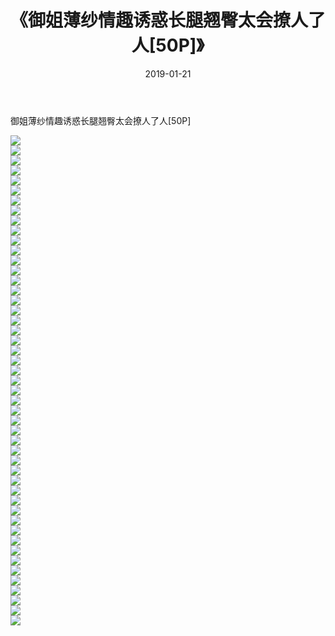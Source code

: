 ﻿---
layout: post
title:  《御姐薄纱情趣诱惑长腿翘臀太会撩人了人[50P]》
date:   2019-01-21
img: http://pic.660000.xyz/1:/性感/2019/御姐薄纱情趣诱惑长腿翘臀太会撩人了人[50P]/000.jpg
categories: [美女, 清纯, 唯美]
---

御姐薄纱情趣诱惑长腿翘臀太会撩人了人[50P]

  ![](http://pic.660000.xyz/1:/性感/2019/御姐薄纱情趣诱惑长腿翘臀太会撩人了人[50P]/001.jpg) <br> ![](http://pic.660000.xyz/1:/性感/2019/御姐薄纱情趣诱惑长腿翘臀太会撩人了人[50P]/002.jpg) <br> ![](http://pic.660000.xyz/1:/性感/2019/御姐薄纱情趣诱惑长腿翘臀太会撩人了人[50P]/003.jpg) <br> ![](http://pic.660000.xyz/1:/性感/2019/御姐薄纱情趣诱惑长腿翘臀太会撩人了人[50P]/004.jpg) <br> ![](http://pic.660000.xyz/1:/性感/2019/御姐薄纱情趣诱惑长腿翘臀太会撩人了人[50P]/005.jpg) <br> ![](http://pic.660000.xyz/1:/性感/2019/御姐薄纱情趣诱惑长腿翘臀太会撩人了人[50P]/006.jpg) <br> ![](http://pic.660000.xyz/1:/性感/2019/御姐薄纱情趣诱惑长腿翘臀太会撩人了人[50P]/007.jpg) <br> ![](http://pic.660000.xyz/1:/性感/2019/御姐薄纱情趣诱惑长腿翘臀太会撩人了人[50P]/008.jpg) <br> ![](http://pic.660000.xyz/1:/性感/2019/御姐薄纱情趣诱惑长腿翘臀太会撩人了人[50P]/009.jpg) <br> ![](http://pic.660000.xyz/1:/性感/2019/御姐薄纱情趣诱惑长腿翘臀太会撩人了人[50P]/010.jpg) <br> ![](http://pic.660000.xyz/1:/性感/2019/御姐薄纱情趣诱惑长腿翘臀太会撩人了人[50P]/011.jpg) <br> ![](http://pic.660000.xyz/1:/性感/2019/御姐薄纱情趣诱惑长腿翘臀太会撩人了人[50P]/012.jpg) <br> ![](http://pic.660000.xyz/1:/性感/2019/御姐薄纱情趣诱惑长腿翘臀太会撩人了人[50P]/013.jpg) <br> ![](http://pic.660000.xyz/1:/性感/2019/御姐薄纱情趣诱惑长腿翘臀太会撩人了人[50P]/014.jpg) <br> ![](http://pic.660000.xyz/1:/性感/2019/御姐薄纱情趣诱惑长腿翘臀太会撩人了人[50P]/015.jpg) <br> ![](http://pic.660000.xyz/1:/性感/2019/御姐薄纱情趣诱惑长腿翘臀太会撩人了人[50P]/016.jpg) <br> ![](http://pic.660000.xyz/1:/性感/2019/御姐薄纱情趣诱惑长腿翘臀太会撩人了人[50P]/017.jpg) <br> ![](http://pic.660000.xyz/1:/性感/2019/御姐薄纱情趣诱惑长腿翘臀太会撩人了人[50P]/018.jpg) <br> ![](http://pic.660000.xyz/1:/性感/2019/御姐薄纱情趣诱惑长腿翘臀太会撩人了人[50P]/019.jpg) <br> ![](http://pic.660000.xyz/1:/性感/2019/御姐薄纱情趣诱惑长腿翘臀太会撩人了人[50P]/020.jpg) <br> ![](http://pic.660000.xyz/1:/性感/2019/御姐薄纱情趣诱惑长腿翘臀太会撩人了人[50P]/021.jpg) <br> ![](http://pic.660000.xyz/1:/性感/2019/御姐薄纱情趣诱惑长腿翘臀太会撩人了人[50P]/022.jpg) <br> ![](http://pic.660000.xyz/1:/性感/2019/御姐薄纱情趣诱惑长腿翘臀太会撩人了人[50P]/023.jpg) <br> ![](http://pic.660000.xyz/1:/性感/2019/御姐薄纱情趣诱惑长腿翘臀太会撩人了人[50P]/024.jpg) <br> ![](http://pic.660000.xyz/1:/性感/2019/御姐薄纱情趣诱惑长腿翘臀太会撩人了人[50P]/025.jpg) <br> ![](http://pic.660000.xyz/1:/性感/2019/御姐薄纱情趣诱惑长腿翘臀太会撩人了人[50P]/026.jpg) <br> ![](http://pic.660000.xyz/1:/性感/2019/御姐薄纱情趣诱惑长腿翘臀太会撩人了人[50P]/027.jpg) <br> ![](http://pic.660000.xyz/1:/性感/2019/御姐薄纱情趣诱惑长腿翘臀太会撩人了人[50P]/028.jpg) <br> ![](http://pic.660000.xyz/1:/性感/2019/御姐薄纱情趣诱惑长腿翘臀太会撩人了人[50P]/029.jpg) <br> ![](http://pic.660000.xyz/1:/性感/2019/御姐薄纱情趣诱惑长腿翘臀太会撩人了人[50P]/030.jpg) <br> ![](http://pic.660000.xyz/1:/性感/2019/御姐薄纱情趣诱惑长腿翘臀太会撩人了人[50P]/031.jpg) <br> ![](http://pic.660000.xyz/1:/性感/2019/御姐薄纱情趣诱惑长腿翘臀太会撩人了人[50P]/032.jpg) <br> ![](http://pic.660000.xyz/1:/性感/2019/御姐薄纱情趣诱惑长腿翘臀太会撩人了人[50P]/033.jpg) <br> ![](http://pic.660000.xyz/1:/性感/2019/御姐薄纱情趣诱惑长腿翘臀太会撩人了人[50P]/034.jpg) <br> ![](http://pic.660000.xyz/1:/性感/2019/御姐薄纱情趣诱惑长腿翘臀太会撩人了人[50P]/035.jpg) <br> ![](http://pic.660000.xyz/1:/性感/2019/御姐薄纱情趣诱惑长腿翘臀太会撩人了人[50P]/036.jpg) <br> ![](http://pic.660000.xyz/1:/性感/2019/御姐薄纱情趣诱惑长腿翘臀太会撩人了人[50P]/037.jpg) <br> ![](http://pic.660000.xyz/1:/性感/2019/御姐薄纱情趣诱惑长腿翘臀太会撩人了人[50P]/038.jpg) <br> ![](http://pic.660000.xyz/1:/性感/2019/御姐薄纱情趣诱惑长腿翘臀太会撩人了人[50P]/039.jpg) <br> ![](http://pic.660000.xyz/1:/性感/2019/御姐薄纱情趣诱惑长腿翘臀太会撩人了人[50P]/040.jpg) <br> ![](http://pic.660000.xyz/1:/性感/2019/御姐薄纱情趣诱惑长腿翘臀太会撩人了人[50P]/041.jpg) <br> ![](http://pic.660000.xyz/1:/性感/2019/御姐薄纱情趣诱惑长腿翘臀太会撩人了人[50P]/042.jpg) <br> ![](http://pic.660000.xyz/1:/性感/2019/御姐薄纱情趣诱惑长腿翘臀太会撩人了人[50P]/043.jpg) <br> ![](http://pic.660000.xyz/1:/性感/2019/御姐薄纱情趣诱惑长腿翘臀太会撩人了人[50P]/044.jpg) <br> ![](http://pic.660000.xyz/1:/性感/2019/御姐薄纱情趣诱惑长腿翘臀太会撩人了人[50P]/045.jpg) <br> ![](http://pic.660000.xyz/1:/性感/2019/御姐薄纱情趣诱惑长腿翘臀太会撩人了人[50P]/046.jpg) <br> ![](http://pic.660000.xyz/1:/性感/2019/御姐薄纱情趣诱惑长腿翘臀太会撩人了人[50P]/047.jpg) <br> ![](http://pic.660000.xyz/1:/性感/2019/御姐薄纱情趣诱惑长腿翘臀太会撩人了人[50P]/048.jpg) <br> ![](http://pic.660000.xyz/1:/性感/2019/御姐薄纱情趣诱惑长腿翘臀太会撩人了人[50P]/049.jpg) <br>